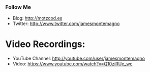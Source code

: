 ### Follow Me
* Blog: http://motzcod.es
* Twitter: http://www.twitter.com/jamesmontemagno

# Video Recordings:
* YouTube Channel: http://youtube.com/user/jamesmontemagno
* Video: https://www.youtube.com/watch?v=Q10ziRUe_wc


